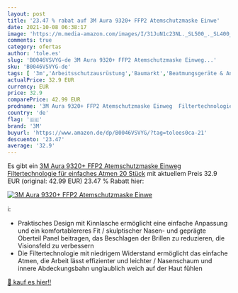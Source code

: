 ```yaml
---
layout: post
title: '23.47 % rabat auf 3M Aura 9320+ FFP2 Atemschutzmaske Einwe'
date: 2021-10-08 06:38:17
image: 'https://m.media-amazon.com/images/I/31JuN1c23NL._SL500_._SL400_.jpg'
comments: true
category: ofertas
author: 'tole.es'
slug: 'B0046VSVYG-de 3M Aura 9320+ FFP2 Atemschutzmaske Einweg...'
sku: 'B0046VSVYG-de'
tags: [ '3m','Arbeitsschutzausrüstung','Baumarkt','Beatmungsgeräte & Anästhesieausrüstung','Gewerbe, Industrie & Wissenschaft','Gewölbte Staubschutzmasken','Profi-Medizinbedarf','Sicherheitstechnik','Staub- & Atemschutzmasken', ]
actualPrice: 32.9 EUR
currency: EUR
price: 32.9
comparePrice: 42.99 EUR
prodname: '3M Aura 9320+ FFP2 Atemschutzmaske Einweg  Filtertechnologie für einfaches Atmen  20 Stück'
country: 'de'
flag: '🇩🇪'
brand: '3M'
buyurl: 'https://www.amazon.de/dp/B0046VSVYG/?tag=tolees0ca-21'
descuento: '23.47'
average: '32.9'
---
```


Es gibt ein [3M Aura 9320+ FFP2 Atemschutzmaske Einweg  Filtertechnologie für einfaches Atmen  20 Stück](https://www.amazon.de/dp/B0046VSVYG/?tag=tolees0ca-21) mit aktuellem Preis 32.9 EUR (original: 42.99 EUR) 23.47 % Rabatt hier:

[![3M Aura 9320+ FFP2 Atemschutzmaske Einwe](https://m.media-amazon.com/images/I/31JuN1c23NL._SL500_._SL400_.jpg)](https://www.amazon.de/dp/B0046VSVYG/?tag=tolees0ca-21)

ℹ️:

- Praktisches Design mit Kinnlasche ermöglicht eine einfache Anpassung und ein komfortablereres Fit / skulptischer Nasen- und geprägte Oberteil Panel beitragen, das Beschlagen der Brillen zu reduzieren, die Visionsfeld zu verbessern
- Die Filtertechnologie mit niedrigem Widerstand ermöglicht das einfache Atmen, die Arbeit lässt effizienter und leichter / Nasenschaum und innere Abdeckungsbahn unglaublich weich auf der Haut fühlen

[🛒 kauf es hier!!](https://www.amazon.de/dp/B0046VSVYG/?tag=tolees0ca-21)

